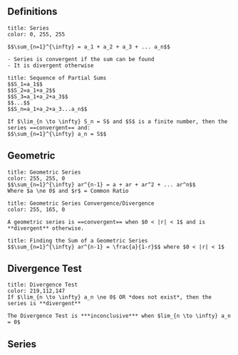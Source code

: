 ## Definitions

```ad-abstract
title: Series
color: 0, 255, 255

$$\sum_{n=1}^{\infty} = a_1 + a_2 + a_3 + ... a_n$$

- Series is convergent if the sum can be found
- It is divergent otherwise
```


```ad-summary
title: Sequence of Partial Sums
$$S_1=a_1$$
$$S_2=a_1+a_2$$
$$S_3=a_1+a_2+a_3$$
$$...$$
$$S_n=a_1+a_2+a_3...a_n$$

If $\lim_{n \to \infty} S_n = S$ and $S$ is a finite number, then the series ==convergent== and:
$$\sum_{n=1}^{\infty} a_n = S$$

```


## Geometric

```ad-summary
title: Geometric Series
color: 255, 255, 0
$$\sum_{n=1}^{\infty} ar^{n-1} = a + ar + ar^2 + ... ar^n$$
Where $a \ne 0$ and $r$ = Common Ratio
```


```ad-info
title: Geometric Series Convergence/Divergence
color: 255, 165, 0

A geometric series is ==convergent== when $0 < |r| < 1$ and is **divergent** otherwise.
```


```ad-important
title: Finding the Sum of a Geometric Series
$$\sum_{n=1}^{\infty} ar^{n-1} = \frac{a}{1-r}$$ where $0 < |r| < 1$
```

## Divergence Test

```ad-important
title: Divergence Test
color: 219,112,147
If $\lim_{n \to \infty} a_n \ne 0$ OR *does not exist*, then the series is **divergent**
```


```ad-warning
The Divergence Test is ***inconclusive*** when $lim_{n \to \infty} a_n = 0$
```


## Series 





